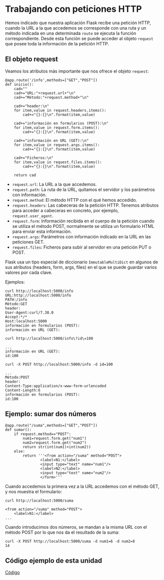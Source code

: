 # Trabajando con peticiones HTTP

Hemos indicado que nuestra aplicación Flask recibe una petición HTTP, cuando la URL a la que accedemos se corresponde con una ruta y un método indicada en una determinada `route` se ejecuta la función correspondiente. Desde esta función se puede acceder al objeto `request` que posee toda la información de la petición HTTP.

## El objeto request

Veamos los atributos más importante que nos ofrece el objeto `request`:

	@app.route('/info',methods=["GET","POST"])
	def inicio():
	    cad=""
	    cad+="URL:"+request.url+"\n"
	    cad+="Método:"+request.method+"\n"
	    
	    cad+="header:\n"
	    for item,value in request.headers.items():
	    	cad+="{}:{}\n".format(item,value)	

	    cad+="información en formularios (POST):\n"
	    for item,value in request.form.items():
	    	cad+="{}:{}\n".format(item,value)
	    
	    cad+="información en URL (GET):\n"
	    for item,value in request.args.items():
	    	cad+="{}:{}\n".format(item,value)    

	    cad+="Ficheros:\n"
    	for item,value in request.files.items():
    		cad+="{}:{}\n".format(item,value)
	    
	    return cad


* `request.url`: La URL a la que accedemos.
* `request.path`: La ruta de la URL, quitamos el servidor y los parámetros con información.
* `request.method`: El método HTTP con el qué hemos accedido.
* `request.headers`: Las cabeceras de la petición HTTP. Tenemos atributos para acceder a cabeceras en concreto, por ejemplo, `request.user_agent`.
* `request.form`: Información recibida en el cuerpo de la petición cuando se utiliza el método POST, normalmente se utiliza un formulario HTML para enviar esta información.
* `request.args`: Parámetros con información indicado en la URL en las peticiones GET.
* `request.files`: Ficheros para subir al servidor en una petición PUT o POST.

Flask usa un tipo especial de diccionario `ImmutableMultiDict` en algunos de sus atributos (headers, form, args, files) en el que se puede guardar varios valores por cada clave.

Ejemplos:

	curl http://localhost:5000/info
	URL:http://localhost:5000/info
	PATH:/info
	Método:GET
	header:
	User-Agent:curl/7.38.0
	Accept:*/*
	Host:localhost:5000
	información en formularios (POST):
	información en URL (GET):

	curl http://localhost:5000/info\?id\=100

	...
	información en URL (GET):
	id:100

	curl -X POST http://localhost:5000/info -d id=100

	...
	Método:POST
	header:
	Content-Type:application/x-www-form-urlencoded
	Content-Length:6
	información en formularios (POST):
	id:100

## Ejemplo: sumar dos números

	@app.route("/suma",methods=["GET","POST"])
	def sumar():
		if request.method=="POST":
			num1=request.form.get("num1")
			num2=request.form.get("num2")
			return str(int(num1)+int(num2))
		else:
			return '''<from action="/suma" method="POST">
					<label>N1:</label>
					<input type="text" name="num1"/>
					<label>N2:</label>
					<input type="text" name="num2"/>
					</form>'''

Cuando accedemos la primera vez a la URL accedemos con el método GET, y nos muestra el formulario:

	curl http://localhost:5000/suma
	
	<from action="/suma" method="POST">
		<label>N1:</label>
	...

Cuando introducimos dos números, se mandan a la misma URL con el método POST por lo que nos da el resultado de la suma:

	curl -X POST http://localhost:5000/suma -d num1=6 -d num2=8 
	14

## Código ejemplo de esta unidad

[Código](../../ejemplos/u11)

